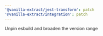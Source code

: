 ```yaml
---
'@vanilla-extract/jest-transform': patch
'@vanilla-extract/integration': patch
---
```


Unpin esbuild and broaden the version range
